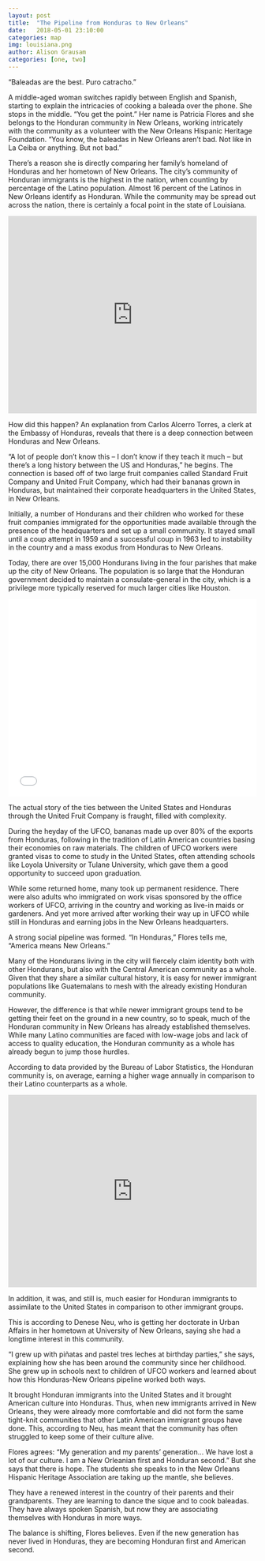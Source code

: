 ```yaml
---
layout: post
title:  "The Pipeline from Honduras to New Orleans"
date:   2018-05-01 23:10:00
categories: map
img: louisiana.png
author: Alison Grausam
categories: [one, two]
---
```


“Baleadas are the best. Puro catracho.”

A middle-aged woman switches rapidly between English and Spanish, starting to explain the intricacies of cooking a baleada over the phone. She stops in the middle. “You get the point.” Her name is Patricia Flores and she belongs to the Honduran community in New Orleans, working intricately with the community as a volunteer with the New Orleans Hispanic Heritage Foundation. “You know, the baleadas in New Orleans aren’t bad. Not like in La Ceiba or anything. But not bad.”

There’s a reason she is directly comparing her family’s homeland of Honduras and her hometown of New Orleans. The city’s community of Honduran immigrants is the highest in the nation, when counting by percentage of the Latino population. Almost 16 percent of the Latinos in New Orleans identify as Honduran. While the community may be spread out across the nation, there is certainly a focal point in the state of Louisiana.

<iframe id="datawrapper-chart-hzLE8" src="https://datawrapper.dwcdn.net/hzLE8/1/" scrolling="no" frameborder="0" allowtransparency="true" style="width: 0; min-width: 100% !important;" height="400"></iframe><script type="text/javascript">if("undefined"==typeof window.datawrapper)window.datawrapper={};window.datawrapper["hzLE8"]={},window.datawrapper["hzLE8"].embedDeltas={"100":566,"200":461,"300":444,"400":417,"500":417,"700":400,"800":400,"900":400,"1000":400},window.datawrapper["hzLE8"].iframe=document.getElementById("datawrapper-chart-hzLE8"),window.datawrapper["hzLE8"].iframe.style.height=window.datawrapper["hzLE8"].embedDeltas[Math.min(1e3,Math.max(100*Math.floor(window.datawrapper["hzLE8"].iframe.offsetWidth/100),100))]+"px",window.addEventListener("message",function(a){if("undefined"!=typeof a.data["datawrapper-height"])for(var b in a.data["datawrapper-height"])if("hzLE8"==b)window.datawrapper["hzLE8"].iframe.style.height=a.data["datawrapper-height"][b]+"px"});</script>


How did this happen? An explanation from Carlos Alcerro Torres, a clerk at the Embassy of Honduras, reveals that there is a deep connection between Honduras and New Orleans. 

“A lot of people don’t know this – I don’t know if they teach it much – but there’s a long history between the US and Honduras,” he begins. The connection is based off of two large fruit companies called Standard Fruit Company and United Fruit Company, which had their bananas grown in Honduras, but maintained their corporate headquarters in the United States, in New Orleans. 

Initially, a number of Hondurans and their children who worked for these fruit companies immigrated for the opportunities made available through the presence of the headquarters and set up a small community. It stayed small until a coup attempt in 1959 and a successful coup in 1963 led to instability in the country and a mass exodus from Honduras to New Orleans.

Today, there are over 15,000 Hondurans living in the four parishes that make up the city of New Orleans. The population is so large that the Honduran government decided to maintain a consulate-general in the city, which is a privilege more typically reserved for much larger cities like Houston.

<iframe id="datawrapper-chart-yUgAO" src="//datawrapper.dwcdn.net/yUgAO/1/" scrolling="no" frameborder="0" allowtransparency="true" style="width: 0; min-width: 100% !important;" height="400"></iframe><script type="text/javascript">if("undefined"==typeof window.datawrapper)window.datawrapper={};window.datawrapper["yUgAO"]={},window.datawrapper["yUgAO"].embedDeltas={"100":488,"200":444,"300":400,"400":400,"500":400,"700":400,"800":400,"900":400,"1000":400},window.datawrapper["yUgAO"].iframe=document.getElementById("datawrapper-chart-yUgAO"),window.datawrapper["yUgAO"].iframe.style.height=window.datawrapper["yUgAO"].embedDeltas[Math.min(1e3,Math.max(100*Math.floor(window.datawrapper["yUgAO"].iframe.offsetWidth/100),100))]+"px",window.addEventListener("message",function(a){if("undefined"!=typeof a.data["datawrapper-height"])for(var b in a.data["datawrapper-height"])if("yUgAO"==b)window.datawrapper["yUgAO"].iframe.style.height=a.data["datawrapper-height"][b]+"px"});</script>

The actual story of the ties between the United States and Honduras through the United Fruit Company is fraught, filled with complexity.

During the heyday of the UFCO, bananas made up over 80% of the exports from Honduras, following in the tradition of Latin American countries basing their economies on raw materials. The children of UFCO workers were granted visas to come to study in the United States, often attending schools like Loyola University or Tulane University, which gave them a good opportunity to succeed upon graduation. 

While some returned home, many took up permanent residence. There were also adults who immigrated on work visas sponsored by the office workers of UFCO, arriving in the country and working as live-in maids or gardeners. And yet more arrived after working their way up in UFCO while still in Honduras and earning jobs in the New Orleans headquarters. 

A strong social pipeline was formed. “In Honduras,” Flores tells me, “America means New Orleans.”

Many of the Hondurans living in the city will fiercely claim identity both with other Hondurans, but also with the Central American community as a whole. Given that they share a similar cultural history, it is easy for newer immigrant populations like Guatemalans to mesh with the already existing Honduran community. 

However, the difference is that while newer immigrant groups tend to be getting their feet on the ground in a new country, so to speak, much of the Honduran community in New Orleans has already established themselves. While many Latino communities are faced with low-wage jobs and lack of access to quality education, the Honduran community as a whole has already begun to jump those hurdles. 

According to data provided by the Bureau of Labor Statistics, the Honduran community is, on average, earning a higher wage annually in comparison to their Latino counterparts as a whole.

<iframe id="datawrapper-chart-intSs" src="https://datawrapper.dwcdn.net/intSs/1/" scrolling="no" frameborder="0" allowtransparency="true" style="width: 0; min-width: 100% !important;" height="390"></iframe><script type="text/javascript">if("undefined"==typeof window.datawrapper)window.datawrapper={};window.datawrapper["intSs"]={},window.datawrapper["intSs"].embedDeltas={"100":590,"200":451,"300":434,"400":390,"500":390,"700":390,"800":373,"900":373,"1000":373},window.datawrapper["intSs"].iframe=document.getElementById("datawrapper-chart-intSs"),window.datawrapper["intSs"].iframe.style.height=window.datawrapper["intSs"].embedDeltas[Math.min(1e3,Math.max(100*Math.floor(window.datawrapper["intSs"].iframe.offsetWidth/100),100))]+"px",window.addEventListener("message",function(a){if("undefined"!=typeof a.data["datawrapper-height"])for(var b in a.data["datawrapper-height"])if("intSs"==b)window.datawrapper["intSs"].iframe.style.height=a.data["datawrapper-height"][b]+"px"});</script>


In addition, it was, and still is, much easier for Honduran immigrants to assimilate to the United States in comparison to other immigrant groups. 

This is according to Denese Neu, who is getting her doctorate in Urban Affairs in her hometown at University of New Orleans, saying she had a longtime interest in this community. 

“I grew up with piñatas and pastel tres leches at birthday parties,” she says, explaining how she has been around the community since her childhood. She grew up in schools next to children of UFCO workers and learned about how this Honduras-New Orleans pipeline worked both ways. 

It brought Honduran immigrants into the United States and it brought American culture into Honduras. Thus, when new immigrants arrived in New Orleans, they were already more comfortable and did not form the same tight-knit communities that other Latin American immigrant groups have done. This, according to Neu, has meant that the community has often struggled to keep some of their culture alive.

Flores agrees: “My generation and my parents’ generation… We have lost a lot of our culture. I am a New Orleanian first and Honduran second.” But she says that there is hope. The students she speaks to in the New Orleans Hispanic Heritage Association are taking up the mantle, she believes. 

They have a renewed interest in the country of their parents and their grandparents. They are learning to dance the sique and to cook baleadas. They have always spoken Spanish, but now they are associating themselves with Honduras in more ways. 

The balance is shifting, Flores believes. Even if the new generation has never lived in Honduras, they are becoming Honduran first and American second.
